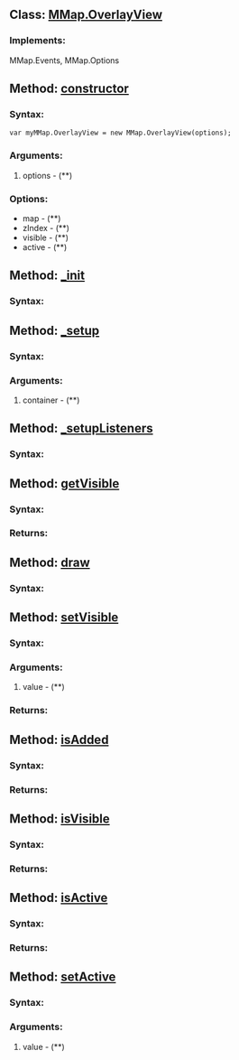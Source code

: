 
Class: <a href='#mmap.overlayview'>MMap.OverlayView</a>
-------------------------------------------------------



### Implements:

MMap.Events, MMap.Options




Method: <a href='#constructor'>constructor</a>
-----------------------------------------------


### Syntax:

	var myMMap.OverlayView = new MMap.OverlayView(options);

### Arguments:

1. options - (**)

### Options:

* map - (**)
* zIndex - (**)
* visible - (**)
* active - (**)



Method: <a href='#_init'>_init</a>
-----------------------------------


### Syntax:



Method: <a href='#_setup'>_setup</a>
-------------------------------------


### Syntax:



### Arguments:

1. container - (**)


Method: <a href='#_setupListeners'>_setupListeners</a>
-------------------------------------------------------


### Syntax:





Method: <a href='#getVisible'>getVisible</a>
---------------------------------------------


### Syntax:



### Returns:



Method: <a href='#draw'>draw</a>
---------------------------------


### Syntax:



Method: <a href='#setVisible'>setVisible</a>
---------------------------------------------


### Syntax:



### Arguments:

1. value - (**)

### Returns:




Method: <a href='#isAdded'>isAdded</a>
---------------------------------------


### Syntax:



### Returns:





Method: <a href='#isVisible'>isVisible</a>
-------------------------------------------


### Syntax:



### Returns:





Method: <a href='#isActive'>isActive</a>
-----------------------------------------


### Syntax:



### Returns:











Method: <a href='#setActive'>setActive</a>
-------------------------------------------

### Syntax:



### Arguments:

1. value - (**)
